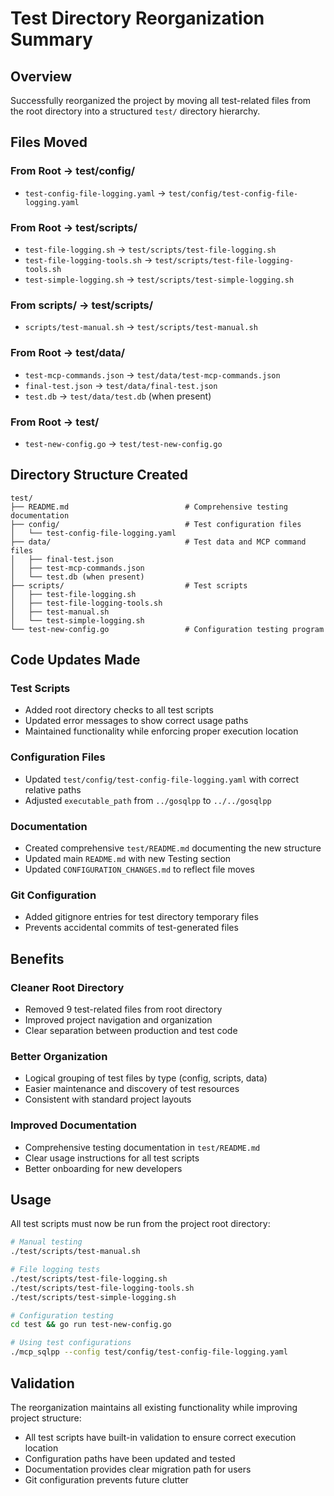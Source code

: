 # Test Directory Reorganization Summary

## Overview
Successfully reorganized the project by moving all test-related files from the root directory into a structured `test/` directory hierarchy.

## Files Moved

### From Root → test/config/
- `test-config-file-logging.yaml` → `test/config/test-config-file-logging.yaml`

### From Root → test/scripts/
- `test-file-logging.sh` → `test/scripts/test-file-logging.sh`
- `test-file-logging-tools.sh` → `test/scripts/test-file-logging-tools.sh`
- `test-simple-logging.sh` → `test/scripts/test-simple-logging.sh`

### From scripts/ → test/scripts/
- `scripts/test-manual.sh` → `test/scripts/test-manual.sh`

### From Root → test/data/
- `test-mcp-commands.json` → `test/data/test-mcp-commands.json`
- `final-test.json` → `test/data/final-test.json`
- `test.db` → `test/data/test.db` (when present)

### From Root → test/
- `test-new-config.go` → `test/test-new-config.go`

## Directory Structure Created

```
test/
├── README.md                          # Comprehensive testing documentation
├── config/                            # Test configuration files
│   └── test-config-file-logging.yaml
├── data/                              # Test data and MCP command files
│   ├── final-test.json
│   ├── test-mcp-commands.json
│   └── test.db (when present)
├── scripts/                           # Test scripts
│   ├── test-file-logging.sh
│   ├── test-file-logging-tools.sh
│   ├── test-manual.sh
│   └── test-simple-logging.sh
└── test-new-config.go                 # Configuration testing program
```

## Code Updates Made

### Test Scripts
- Added root directory checks to all test scripts
- Updated error messages to show correct usage paths
- Maintained functionality while enforcing proper execution location

### Configuration Files
- Updated `test/config/test-config-file-logging.yaml` with correct relative paths
- Adjusted `executable_path` from `../gosqlpp` to `../../gosqlpp`

### Documentation
- Created comprehensive `test/README.md` documenting the new structure
- Updated main `README.md` with new Testing section
- Updated `CONFIGURATION_CHANGES.md` to reflect file moves

### Git Configuration
- Added gitignore entries for test directory temporary files
- Prevents accidental commits of test-generated files

## Benefits

### Cleaner Root Directory
- Removed 9 test-related files from root directory
- Improved project navigation and organization
- Clear separation between production and test code

### Better Organization
- Logical grouping of test files by type (config, scripts, data)
- Easier maintenance and discovery of test resources
- Consistent with standard project layouts

### Improved Documentation
- Comprehensive testing documentation in `test/README.md`
- Clear usage instructions for all test scripts
- Better onboarding for new developers

## Usage

All test scripts must now be run from the project root directory:

```bash
# Manual testing
./test/scripts/test-manual.sh

# File logging tests  
./test/scripts/test-file-logging.sh
./test/scripts/test-file-logging-tools.sh
./test/scripts/test-simple-logging.sh

# Configuration testing
cd test && go run test-new-config.go

# Using test configurations
./mcp_sqlpp --config test/config/test-config-file-logging.yaml
```

## Validation

The reorganization maintains all existing functionality while improving project structure:
- All test scripts have built-in validation to ensure correct execution location
- Configuration paths have been updated and tested
- Documentation provides clear migration path for users
- Git configuration prevents future clutter

